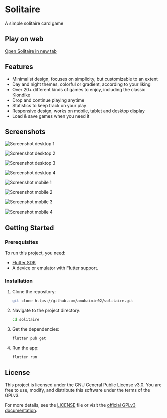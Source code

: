 # Solitaire

A simple solitaire card game

## Play on web

<a href="https://amuhaimin02.github.io/solitaire/" target="_blank">Open Solitaire in new tab</a>

## Features

- Minimalist design, focuses on simplicity, but customizable to an extent
- Day and night themes, colorful or gradient, according to your liking
- Over 20+ different kinds of games to enjoy, including the classic Klondike
- Drop and continue playing anytime
- Statistics to keep track on your play
- Responsive design, works on mobile, tablet and desktop display
- Load & save games when you need it

## Screenshots

![Screenshot desktop 1](/github/screenshots/screen-desktop-1.png)

![Screenshot desktop 2](/github/screenshots/screen-desktop-2.png)

![Screenshot desktop 3](/github/screenshots/screen-desktop-3.png)

![Screenshot desktop 4](/github/screenshots/screen-desktop-4.png)

![Screenshot mobile 1](/github/screenshots/screen-mobile-1.png)

![Screenshot mobile 2](/github/screenshots/screen-mobile-2.png)

![Screenshot mobile 3](/github/screenshots/screen-mobile-3.png)

![Screenshot mobile 4](/github/screenshots/screen-mobile-4.png)


## Getting Started

### Prerequisites
To run this project, you need:
- [Flutter SDK](https://flutter.dev/docs/get-started/install)
- A device or emulator with Flutter support.

### Installation
1. Clone the repository:
   ```bash
   git clone https://github.com/amuhaimin02/solitaire.git
   ```
2. Navigate to the project directory:
   ```bash
   cd solitaire
   ```
3. Get the dependencies:
   ```bash
   flutter pub get
   ```
4. Run the app:
   ```bash
   flutter run
   ```

## License
This project is licensed under the GNU General Public License v3.0. You are free to use, modify, and distribute this software under the terms of the GPLv3.

For more details, see the [LICENSE](LICENSE) file or visit the [official GPLv3 documentation](https://www.gnu.org/licenses/gpl-3.0.en.html).
